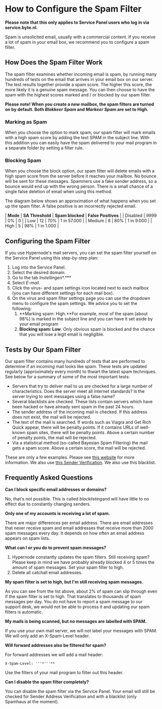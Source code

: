 <!-- source: https://support.hypernode.com/en/best-practices/email/how-to-configure-the-spam-filter/ -->
# How to Configure the Spam Filter

**Please note that this only applies to Service Panel users who log in via service.byte.nl.**

Spam is unsolicited email, usually with a commercial content. If you receive a lot of spam in your email box, we recommend you to configure a spam filter. 


How Does the Spam Filter Work
-----------------------------

The spam filter examines whether incoming email is spam, by running many hundreds of tests on the email that arrives in your email box on our server. The test results together provide a spam score. The higher this score, the more likely it is a genuine spam message. You can then choose to have the spam with the highest scores marked and / or blocked by our spam filter.

**Please note! When you create a new mailbox, the spam filters are turned on by default. Both *Blokkeer Spam* and *Markeer Spam* are set to High.**

### Marking as Spam

When you choose the option to mark spam, our spam filter will mark emails with a high spam score by adding the text SPAM in the subject line. With this addition you can easily have the spam delivered to your mail program in a separate folder by setting a filter rule. 

### Blocking Spam

When you choose the block option, our spam filter will delete emails with a high spam score from the server before it reaches your mailbox. No bounce will be sent for these messages. Spammers use a fake sender address, so a bounce would end up with the wrong person. There is a small chance of a single false deletion of email when using this method.

The diagram below shows an approximation of what happens when you set up the spam filter. A false positive is an incorrectly rejected email.

| **Mode** | **SA Threshold** | **Spam blocked** | **False Positives** |
| Disabled | 9999 | 0% | 0 |
| Low | 12 | 70% | 1 in 57.000 |
| Medium | 8 | 80% | 1 in 9.000 |
| High | 5 | 98% | 1 in 1.000 |

Configuring the Spam Filter
---------------------------

If you use Hypernode's mail servers, you can set the spam filter yourself on the Service Panel using this step-by-step plan:

1. Log into the Service Panel.
2. Select the desired domain.
3. Go to the tab *Instellingen**.***
4. Select *E-mail*.
5. Click the virus- and spam settings icon located next to each mailbox (you can have different settings for each mail box).
6. On the virus and spam filter settings page you can use the dropdown menu to configure the spam settings. We advice you to set the following:
	1. **Marking spam: High.**For example, most of the spam (about 98%) is marked in the subject line and you can have it set aside by your email program
	2. **Blocking spam: Low**. Only obvious spam is blocked and the chance that you will lose a legit email is negligible.

Tests by Our Spam Filter
------------------------

Our spam filter contains many hundreds of tests that are performed to determine if an incoming mail looks like spam. These tests are updated regularly (approximately every month) to thwart the latest spam techniques. See below for a summary of some of the most important tests:

* Servers that try to deliver mail to us are checked for a large number of characteristics. Does the server meet all internet standards? Is the server trying to sent messages using a false name?
* Several blacklists are checked. These lists contain servers which have been hacked or have already sent spam in the past 24 hours.
* The sender address of the incoming mail is checked. If this address does not exist, the mail will be rejected.
* The text of the mail is searched. If words such as Viagra and Get Rich Quick appear, there will be penalty points. If it contains URLs of well-known spam sites, there will be penalty points. Above a certain number of penalty points, the mail will be rejected.
* Via a statistical method (so-called Bayesian Spam Filtering) the mail gets a spam score. Above a certain score, the mail will be rejected.

These are only a few examples. Please see [this website](http://www.spamassassin.org/) for more information. We also use [this Sender Verification](http://www.postfix.org/). We also use this blacklist.

Frequently Asked Questions
--------------------------

**Can I block specific email addresses or domains?**

No, that's not possible. This is called *blacklisting*and will have little to no effect due to constantly changing senders.

**Only one of my accounts is receiving a lot of spam.**

There are major differences per email address. There are email addresses that never receive spam and email addresses that receive more than 2000 spam messages every day. It depends on how often an email address appears on spam lists.

**What can I or you do to prevent spam messages?**

1. Hypernode constantly updates the spam filters. Still receiving spam? Please keep in mind we have probably already blocked 4 or 5 times the amount of spam messages. Set your spam filter to high.
2. Delete all catchall email addresses.

**My spam filter is set to high, but I'm still receiving spam messages.**

As you can see from the list above, about 2% of spam can slip through even if the spam filter is set to high. That translates to thousands of spam messages per day. You do not have to report a spam message to our support desk, we would not be able to process it and updating our spam filters is automatic.

**My mails is being scanned, but no messages are labelled with SPAM.**

If you use your own mail server, we will not label your messages with SPAM. We will only add an X-Spam-Level header.

**Will forward addresses also be filtered for spam?**

For forward addresses we will add a mail header:

```
X-Spam-Level: '''*'''**
```
Use the filters of your mail program to filter out this header.

**Can I disable the spam filter completely?**

You can disable the spam filter via the Service Panel. Your email will still be checked for Sender Address Verification and with a blacklist (only Spamhaus at the moment).
